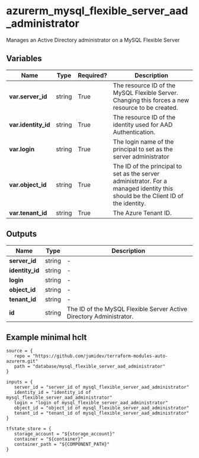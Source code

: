 # azurerm_mysql_flexible_server_aad_administrator

Manages an Active Directory administrator on a MySQL Flexible Server

## Variables

| Name | Type | Required? |  Description |
| ---- | ---- | --------- |  ----------- |
| **var.server_id** | string | True | The resource ID of the MySQL Flexible Server. Changing this forces a new resource to be created. | 
| **var.identity_id** | string | True | The resource ID of the identity used for AAD Authentication. | 
| **var.login** | string | True | The login name of the principal to set as the server administrator | 
| **var.object_id** | string | True | The ID of the principal to set as the server administrator. For a managed identity this should be the Client ID of the identity. | 
| **var.tenant_id** | string | True | The Azure Tenant ID. | 



## Outputs

| Name | Type | Description |
| ---- | ---- | --------- | 
| **server_id** | string  | - | 
| **identity_id** | string  | - | 
| **login** | string  | - | 
| **object_id** | string  | - | 
| **tenant_id** | string  | - | 
| **id** | string  | The ID of the MySQL Flexible Server Active Directory Administrator. | 

## Example minimal hclt

```hcl
source = {
   repo = "https://github.com/jumidev/terraform-modules-auto-azurerm.git" 
   path = "database/mysql_flexible_server_aad_administrator" 
}

inputs = {
   server_id = "server_id of mysql_flexible_server_aad_administrator" 
   identity_id = "identity_id of mysql_flexible_server_aad_administrator" 
   login = "login of mysql_flexible_server_aad_administrator" 
   object_id = "object_id of mysql_flexible_server_aad_administrator" 
   tenant_id = "tenant_id of mysql_flexible_server_aad_administrator" 
}

tfstate_store = {
   storage_account = "${storage_account}" 
   container = "${container}" 
   container_path = "${COMPONENT_PATH}" 
}


```